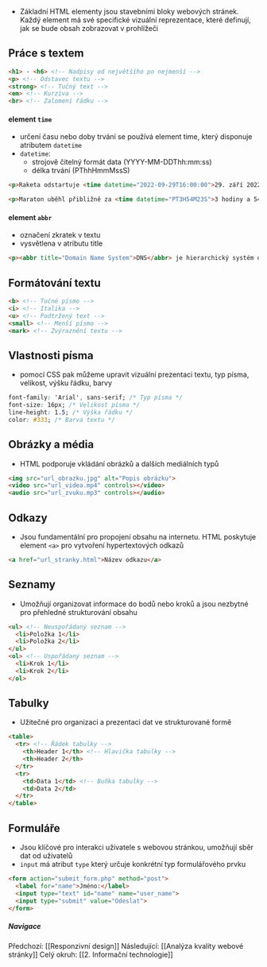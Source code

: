 - Základní HTML elementy jsou stavebními bloky webových stránek. Každý element má své specifické vizuální reprezentace, které definují, jak se bude obsah zobrazovat v prohlížeči
## Práce s textem

```HTML
<h1> - <h6> <!-- Nadpisy od největšího po nejmenší -->
<p> <!-- Odstavec textu -->
<strong> <!-- Tučný text -->
<em> <!-- Kurzíva -->
<br> <!-- Zalomení řádku -->
```
#### element `time`
- určení času nebo doby trvání se používá element time, který disponuje atributem `datetime`
- `datetime`: 
	- strojově čitelný formát data (YYYY-MM-DDThh:mm:ss)
	- délka trvání (PThhHmmMssS)

```HTML
<p>Raketa odstartuje <time datetime="2022-09-29T16:00:00">29. září 2022 v 16 hodin</time>.</p>

<p>Maraton uběhl přibližně za <time datetime="PT3H54M23S">3 hodiny a 54 minut</time>.</p>
```
#### element `abbr`
- označení zkratek v textu
- vysvětlena v atributu title

```HTML
<p><abbr title="Domain Name System">DNS</abbr> je hierarchický systém doménových jmen.</p>
```
## Formátování textu

```HTML
<b> <!-- Tučné písmo -->
<i> <!-- Italika -->
<u> <!-- Podtržený text -->
<small> <!-- Menší písmo -->
<mark> <!-- Zvýraznění textu -->
```

## Vlastnosti písma
- pomocí CSS pak můžeme upravit vizuální prezentaci textu, typ písma, velikost, výšku řádku, barvy

```CSS
font-family: 'Arial', sans-serif; /* Typ písma */
font-size: 16px; /* Velikost písma */
line-height: 1.5; /* Výška řádku */
color: #333; /* Barva textu */
```

## Obrázky a média
- HTML podporuje vkládání obrázků a dalších mediálních typů

```HTML
<img src="url_obrazku.jpg" alt="Popis obrázku">
<video src="url_videa.mp4" controls></video>
<audio src="url_zvuku.mp3" controls></audio>
```

## Odkazy
- Jsou fundamentální pro propojení obsahu na internetu. HTML poskytuje element `<a>` pro vytvoření hypertextových odkazů

```HTML
<a href="url_stranky.html">Název odkazu</a>
```

## Seznamy
- Umožňují organizovat informace do bodů nebo kroků a jsou nezbytné pro přehledné strukturování obsahu

```HTML
<ul> <!-- Neuspořádaný seznam -->
  <li>Položka 1</li>
  <li>Položka 2</li>
</ul>
<ol> <!-- Uspořádaný seznam -->
  <li>Krok 1</li>
  <li>Krok 2</li>
</ol>
```
## Tabulky
- Užitečné pro organizaci a prezentaci dat ve strukturované formě

```HTML
<table>
  <tr> <!-- Řádek tabulky -->
    <th>Header 1</th> <!-- Hlavička tabulky -->
    <th>Header 2</th>
  </tr>
  <tr>
    <td>Data 1</td> <!-- Buňka tabulky -->
    <td>Data 2</td>
  </tr>
</table>
```

## Formuláře
- Jsou klíčové pro interakci uživatele s webovou stránkou, umožňují sběr dat od uživatelů
- `input` má atribut `type` který určuje konkrétní typ formulářového prvku

```HTML
<form action="submit_form.php" method="post">
  <label for="name">Jméno:</label>
  <input type="text" id="name" name="user_name">
  <input type="submit" value="Odeslat">
</form>
```


##### Navigace
Předchozí:  [[Responzivní design]]
Následující: [[Analýza kvality webové stránky]]
Celý okruh: [[2. Informační technologie]]